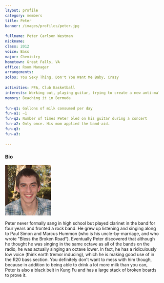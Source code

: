 ```yaml
---
layout: profile
category: members
title: Peter
banner: /images/profiles/peter.jpg

fullname: Peter Carlson Westman
nickname: 
class: 2012
voice: Bass
major: Chemistry
hometown: Great Falls, VA
office: Room Manager
arrangements: 
solos: You Sexy Thing, Don't You Want Me Baby, Crazy

activities: PFA, Club Basketball
interests: Working out, playing guitar, trying to create a new anti-malaria drug
memory: Beaching it in Bermuda

fun-q1: Gallons of milk consumed per day
fun-a1: ~1
fun-q2: Number of times Peter bled on his guitar during a concert
fun-a2: Only once. His mom applied the band-aid.
fun-q3: 
fun-a3: 

---
```


### Bio

![Peter](/images/members/current/peter.jpg)

Peter never formally sang in high school but played clarinet in the
band for four years and fronted a rock band. He grew up listening and
singing along to Paul Simon and Marcus Hummon (who is his
uncle-by-marriage, and who wrote "Bless the Broken Road"). Eventually
Peter discovered that although he thought he was singing in the same
octave as all of the bands on the radio, he was actually singing an
octave lower. In fact, he has a ridiculously low voice (think earth
tremor inducing), which he is making good use of in the R20 bass
section. You definitely don't want to mess with him though, because in
addition to being able to drink a lot more milk than you can, Peter is
also a black belt in Kung Fu and has a large stack of broken boards to
prove it.
